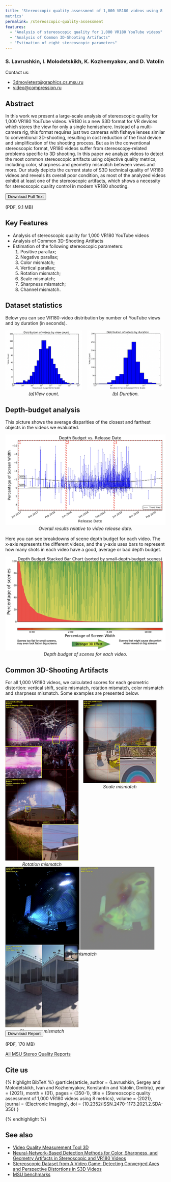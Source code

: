 ```yaml
---
title: 'Stereoscopic quality assessment of 1,000 VR180 videos using 8
metrics'
permalink: /stereoscopic-quality-assessment
features:
  - "Analysis of stereoscopic quality for 1,000 VR180 YouTube videos"
  - "Analysis of Common 3D-Shooting Artifacts"
  - "Estimation of eight stereoscopic parameters"
---
```


### S. Lavrushkin, I. Molodetskikh, K. Kozhemyakov, and D. Vatolin

Contact us: 
* <3dmovietest@graphics.cs.msu.ru>
* <video@compression.ru>

## Abstract
In this work we present a large-scale analysis of stereoscopic quality for 1,000 VR180 YouTube videos. VR180 is a new S3D format for VR devices which stores the view for only
a single hemisphere. Instead of a multi-camera rig, this format requires just two cameras with fisheye lenses similar to conventional 3D-shooting, resulting in cost reduction of the final device and simplification of the shooting process. But as in the conventional stereoscopic format, VR180 videos suffer from stereoscopy-related problems specific to 3D shooting. In this paper we analyze videos to detect the most common stereoscopic artifacts using objective quality metrics, including color, sharpness and geometry mismatch between views and more. Our study depicts the current state of S3D technical quality of VR180 videos and reveals its overall poor condition, as most of the analyzed videos exhibit
at least one of the stereoscopic artifacts, which shows a necessity for stereoscopic quality control in modern VR180 shooting.

<!-- Add Download Full Text button-->
<link rel="stylesheet" href="https://cdnjs.cloudflare.com/ajax/libs/font-awesome/4.7.0/css/font-awesome.min.css">
<div>
<button class="download-button" role="button" onclick="location.href = 'https://drive.google.com/uc?id=1yZkw-BN0OeYWkZWDRNy8aGsYVBOpJuqq'"> <!-- Insert link here-->
    <i class="fa fa-download"></i>
    Download Full Text
</button>
<p class="download-button-caption">(PDF, 9.1 MB)</p>  <!-- Insert correct filesize here-->
</div>

## Key Features
* Analysis of stereoscopic quality for 1,000 VR180 YouTube videos
* Analysis of Common 3D-Shooting Artifacts
* Estimation of the following stereoscopic parameters:
    1. Positive parallax;
    2. Negative parallax;
    3. Color mismatch;
    4. Vertical parallax;
    5. Rotation mismatch;
    6. Scale mismatch;
    7. Sharpness mismatch;
    8. Channel mismatch.
<!-- 
Main part of the page
 -->

<style>
    .examples {
        display: flex;
        flex-wrap: wrap;
        gap: 15px;
        margin-bottom: 15px;
    }

    .small-example {
        text-align: center;
        width:230px;
        height: 230px;
    }
    .color-example{
        text-align: center;
        width:470px;
        height: 230px;
    }
    .sharp-example{
        text-align: center;
        width:230px;
        height: 220px;
    }
    .example {
        text-align: center;
    }
    .big-example {
        text-align: center;
        margin-bottom: 15px;
    }

    @media (min-width: 450px) {
        .example {
            max-width: calc(50% - 10px);
        }
    }
</style>

## Dataset statistics
Below you can see VR180-video distribution by number of YouTube views and by duration (in seconds).

<div class="examples">
    <div class="example">
        <img src="/assets/img/papers/stereoscopic-quality-assessment/pic1.png" alt="distribution of videos by view count"/><br>
        <i>(a)View count.</i>
    </div>
    <div class="example">
        <img src="/assets/img/papers/stereoscopic-quality-assessment/pic2.png" alt="distribution of videos by duration"/><br>
        <i>(b) Duration.</i>
    </div>
</div>

## Depth-budget analysis
This picture shows the average disparities of the closest and farthest objects in the videos we evaluated.
<div class="big-example">
    <img src="/assets/img/papers/stereoscopic-quality-assessment/pic3.png" alt="The average disparities of the closest and farthest objects">
    <i>Overall results relative to video release date.</i>
</div>

Here you can see breakdowns of scene depth budget for each video. The x-axis represents the different videos, and the y-axis uses bars to represent how many shots in each video have a good, average or bad depth budget.
<div class="big-example">
    <img src="/assets/img/papers/stereoscopic-quality-assessment/pic4.png" alt="Depth budget of scenes for each video.">
    <i>Depth budget of scenes for each video.</i>
</div>

## Common 3D-Shooting Artifacts
For all 1,000 VR180 videos, we calculated scores for each
geometric distortion: vertical shift, scale mismatch, rotation mismatch, color mismatch and sharpness mismatch. Some examples are presented below.
<div class="examples">
    <div class="small-example">
        <img src="/assets/img/papers/stereoscopic-quality-assessment/vertical-parallax.gif" alt="vertical-parallax"/><br>
        <i>Vertical parallax</i>
    </div>
    <div class="small-example">
        <img src="/assets/img/papers/stereoscopic-quality-assessment/scale_visual.gif" alt="dcsle-mismatch"/><br>
        <i>Scale mismatch</i>
    </div>
    <div class="small-example">
        <img src="/assets/img/papers/stereoscopic-quality-assessment/rotation.gif" alt="rotation-mismatch"/><br>
        <i>Rotation mismatch</i>
    </div>
</div>
 <br><br>

<div class="examples">
    <div class="color-example">
        <img src="/assets/img/papers/stereoscopic-quality-assessment/pic20.png" alt="color-mismatch"/><br>
        <i>Color mismatch</i>
    </div>
    <div class="sharp-example">
        <img src="/assets/img/papers/stereoscopic-quality-assessment/pic21.png" alt="(sharpness-mismatch"/><br>
        <i>Sharpness mismatch</i>
    </div>
</div>
<br>
<br>
<link rel="stylesheet" href="https://cdnjs.cloudflare.com/ajax/libs/font-awesome/4.7.0/css/font-awesome.min.css">
<div>
<button class="download-button" role="button" onclick="location.href = 'https://storage.videoprocessing.ai/vqmt3d/pdf/VQMT3D-film-test-report12.pdf'"> <!-- Insert link here-->
    <i class="fa fa-download"></i>
    Download Report
</button>
<p class="download-button-caption">(PDF, 170 MB)</p>  <!-- Insert correct filesize here-->
</div>

[All MSU Stereo Quality Reports](https://videoprocessing.ai/stereo_quality/reports/)

## Cite us
{% highlight BibTeX %}
@article{article,
author = {Lavrushkin, Sergey and Molodetskikh, Ivan and Kozhemyakov, Konstantin and Vatolin, Dmitriy},
year = {2021},
month = {01},
pages = {350-1},
title = {Stereoscopic quality assessment of 1,000 VR180 videos using 8 metrics},
volume = {2021},
journal = {Electronic Imaging},
doi = {10.2352/ISSN.2470-1173.2021.2.SDA-350}
}

{% endhighlight %}

## See also 
* [Video Quality Measurement Tool 3D](https://videoprocessing.ai/stereo_quality/)
* [Neural-Network-Based Detection Methods for Color, Sharpness, and Geometry Artifacts in Stereoscopic and VR180 Videos](https://ieeexplore.ieee.org/document/9376385) 
* [Stereoscopic Dataset from A Video Game: Detecting Converged Axes and Perspective Distortions in S3D Videos](https://ieeexplore.ieee.org/document/9376375)
* [MSU benchmarks](https://videoprocessing.ai/benchmarks/)
